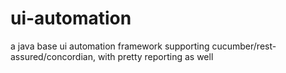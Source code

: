 # ui-automation
a java base ui automation framework supporting cucumber/rest-assured/concordian, with pretty reporting as well
